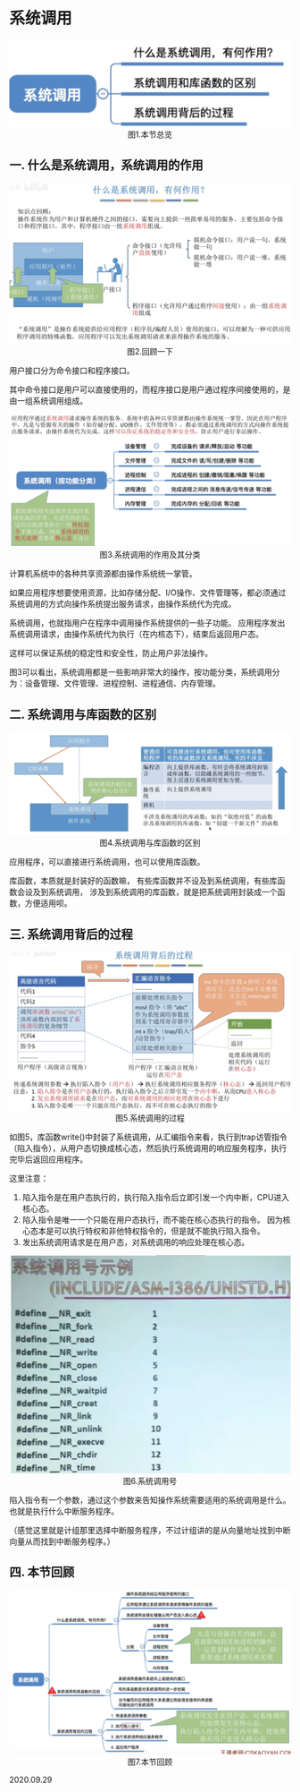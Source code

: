 # 系统调用

<img src="操作系统106-1.png" alt="操作系统106-1" style="zoom:67%;" />

<center>图1.本节总览</center>

## 一. 什么是系统调用，系统调用的作用

<img src="操作系统106-2.png" alt="操作系统106-2" style="zoom:67%;" />

<center>图2.回顾一下</center>

用户接口分为命令接口和程序接口。

其中命令接口是用户可以直接使用的，而程序接口是用户通过程序间接使用的，是由一组系统调用组成。

<img src="操作系统106-3.png" alt="操作系统106-3" style="zoom:67%;" />

<center>图3.系统调用的作用及其分类</center>

计算机系统中的各种共享资源都由操作系统统一掌管。

如果应用程序想要使用资源，比如存储分配、I/O操作、文件管理等，都必须通过系统调用的方式向操作系统提出服务请求，由操作系统代为完成。

系统调用，也就指用户在程序中调用操作系统提供的一些子功能。
应用程序发出系统调用请求，由操作系统代为执行（在内核态下），结束后返回用户态。

这样可以保证系统的稳定性和安全性，防止用户非法操作。

图3可以看出，系统调用都是一些影响非常大的操作，按功能分类，系统调用分为：设备管理、文件管理、进程控制、进程通信、内存管理。

## 二. 系统调用与库函数的区别

<img src="操作系统106-4.png" alt="操作系统106-4" style="zoom:67%;" />

<center>图4.系统调用与库函数的区别</center>

应用程序，可以直接进行系统调用，也可以使用库函数。

库函数，本质就是封装好的函数嘛，
有些库函数并不设及到系统调用，有些库函数会设及到系统调用，
涉及到系统调用的库函数，就是把系统调用封装成一个函数，方便适用呗。

## 三. 系统调用背后的过程

<img src="操作系统106-5.png" alt="操作系统106-5" style="zoom:67%;" />

<center>图5.系统调用的过程</center>

如图5，库函数write()中封装了系统调用，从汇编指令来看，执行到trap访管指令（陷入指令），从用户态切换成核心态，然后执行系统调用的响应服务程序，执行完毕后返回应用程序。

这里注意：

1. 陷入指令是在用户态执行的，执行陷入指令后立即引发一个内中断，CPU进入核心态。
2. 陷入指令是唯一一个只能在用户态执行，而不能在核心态执行的指令。
   因为核心态本是可以执行特权和非他特权指令的，但是就不能执行陷入指令。
3. 发出系统调用请求是在用户态，对系统调用的响应处理在核心态。

<img src="操作系统106-6.png" alt="操作系统106-6" style="zoom:67%;" />

<center>图6.系统调用号</center>

陷入指令有一个参数，通过这个参数来告知操作系统需要适用的系统调用是什么。也就是执行什么中断服务程序。

（感觉这里就是计组那里选择中断服务程序，不过计组讲的是从向量地址找到中断向量从而找到中断服务程序。）

## 四. 本节回顾

<img src="操作系统106-7.png" alt="操作系统106-7" style="zoom:67%;" />

<center>图7.本节回顾</center>

2020.09.29
